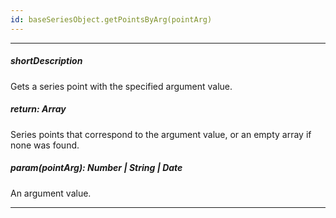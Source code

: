 ```yaml
---
id: baseSeriesObject.getPointsByArg(pointArg)
---
```

---
##### shortDescription
Gets a series point with the specified argument value.

##### return: Array<basePointObject>
Series points that correspond to the argument value, or an empty array if none was found.

##### param(pointArg): Number | String | Date
An argument value.

---
